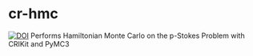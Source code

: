 # cr-hmc
[![DOI](https://zenodo.org/badge/351928668.svg)](https://zenodo.org/badge/latestdoi/351928668)
Performs Hamiltonian Monte Carlo on the p-Stokes Problem with CRIKit and PyMC3
